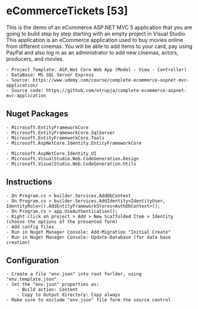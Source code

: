﻿# eCommerceTickets [53]

This is the demo of an eCommerce ASP.NET MVC 5 application that you are going to build step by step starting with an empty project in Visual Studio.
This application is an eCommerce application used to buy movies online from different cinemas. 
You will be able to add items to your card, pay using PayPal and also log in as an administrator to add new cinemas, actors, producers, and movies. 


	- Project Template: ASP.Net Core Web App (Model - View - Controller)
	- DataBase: MS SQL Server Express
	- Source: https://www.udemy.com/course/complete-ecommerce-aspnet-mvc-application/
	- Source code: https://github.com/etrupja/complete-ecommerce-aspnet-mvc-application

## Nuget Packages

	- Microsoft.EntityFrameworkCore
	- Microsoft.EntityFrameworkCore.SqlServer
	- Microsoft.EntityFrameworkCore.Tools
	- Microsoft.AspNetCore.Identity.EntityFrameworkCore

	- Microsoft.AspNetCore.Identity.UI
	- Microsoft.VisualStudio.Web.CodeGeneration.Design
	- Microsoft.VisualStudio.Web.CodeGeneration.Utils	

## Instructions

	- On Program.cs > builder.Services.AddDbContext
	- On Program.cs > builder.Services.AddIdentity<IdentityUser,  IdentityRole>().AddEntityFrameworkStores<AuthDbContext>();
	- On Program.cs > app.UseAuthentication();
	- Right click on project > Add > New Scaffolded Item > Identity (choose the options of the presented form)
	- Add config files
	- Run in Nuget Manager Console: Add-Migration "Initial Create"
	- Run in Nuget Manager Console: Update-Database (for data base creation)

## Configuration

	- Create a file "env.json" into root forlder, using "env.template.json"
	- Set the "env.json" properties as:
		- Build action: Content
		- Copy to Output directory: Copy always
	- Make sure to exclude "env.json" file form the source control
